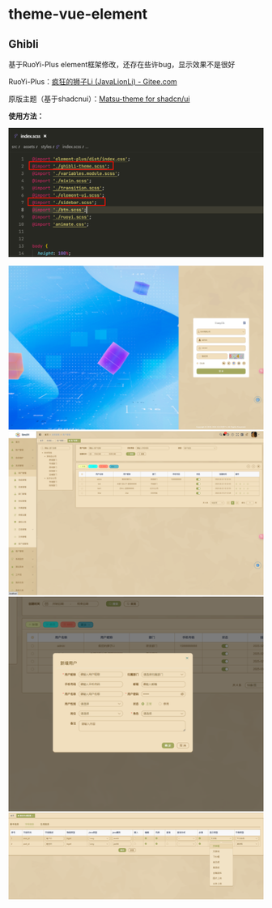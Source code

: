 # theme-vue-element

## Ghibli

基于RuoYi-Plus element框架修改，还存在些许bug，显示效果不是很好

RuoYi-Plus：[疯狂的狮子Li (JavaLionLi) - Gitee.com](https://gitee.com/JavaLionLi)

原版主题（基于shadcnui）：[Matsu-theme for shadcn/ui](https://matsu-theme.vercel.app/)

**使用方法：**

![PixPin_2025-04-09_13-14-23](./Ghibli/PixPin_2025-04-09_13-14-23.png)

![PixPin_2025-04-09_13-08-28](./Ghibli/PixPin_2025-04-09_13-08-28.png)![PixPin_2025-04-09_13-10-33](./Ghibli/PixPin_2025-04-09_13-10-33.png)![PixPin_2025-04-09_13-10-48](./Ghibli/PixPin_2025-04-09_13-10-48.png)![PixPin_2025-04-09_13-12-17](./Ghibli/PixPin_2025-04-09_13-12-17.png)